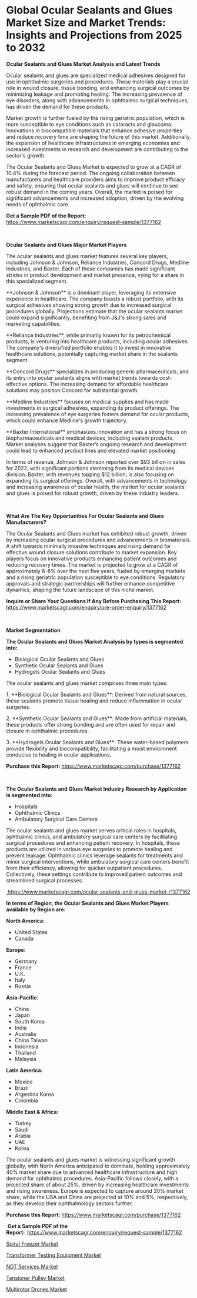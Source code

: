 <p><h1>Global Ocular Sealants and Glues Market Size and Market Trends: Insights and Projections from 2025 to 2032</h1></p><p><strong>Ocular Sealants and Glues Market Analysis and Latest Trends</strong></p>
<p><p>Ocular sealants and glues are specialized medical adhesives designed for use in ophthalmic surgeries and procedures. These materials play a crucial role in wound closure, tissue bonding, and enhancing surgical outcomes by minimizing leakage and promoting healing. The increasing prevalence of eye disorders, along with advancements in ophthalmic surgical techniques, has driven the demand for these products. </p><p>Market growth is further fueled by the rising geriatric population, which is more susceptible to eye conditions such as cataracts and glaucoma. Innovations in biocompatible materials that enhance adhesive properties and reduce recovery time are shaping the future of this market. Additionally, the expansion of healthcare infrastructures in emerging economies and increased investments in research and development are contributing to the sector's growth.</p><p>The Ocular Sealants and Glues Market is expected to grow at a CAGR of 10.4% during the forecast period. The ongoing collaboration between manufacturers and healthcare providers aims to improve product efficacy and safety, ensuring that ocular sealants and glues will continue to see robust demand in the coming years. Overall, the market is poised for significant advancements and increased adoption, driven by the evolving needs of ophthalmic care.</p></p>
<p><strong>Get a Sample PDF of the Report:&nbsp;</strong> <a href="https://www.marketscagr.com/enquiry/request-sample/1377162?utm_campaign=3546&utm_medium=2&utm_source=Github&utm_content=ia&utm_term=28032025&utm_id=ocular-sealants-and-glues">https://www.marketscagr.com/enquiry/request-sample/1377162</a></p>
<p>&nbsp;</p>
<p><strong>Ocular Sealants and Glues Major Market Players</strong></p>
<p><p>The ocular sealants and glues market features several key players, including Johnson & Johnson, Reliance Industries, Concord Drugs, Medline Industries, and Baxter. Each of these companies has made significant strides in product development and market presence, vying for a share in this specialized segment.</p><p>**Johnson & Johnson** is a dominant player, leveraging its extensive experience in healthcare. The company boasts a robust portfolio, with its surgical adhesives showing strong growth due to increased surgical procedures globally. Projections estimate that the ocular sealants market could expand significantly, benefiting from J&J's strong sales and marketing capabilities.</p><p>**Reliance Industries**, while primarily known for its petrochemical products, is venturing into healthcare products, including ocular adhesives. The company's diversified portfolio enables it to invest in innovative healthcare solutions, potentially capturing market share in the sealants segment.</p><p>**Concord Drugs** specializes in producing generic pharmaceuticals, and its entry into ocular sealants aligns with market trends towards cost-effective options. The increasing demand for affordable healthcare solutions may position Concord for substantial growth.</p><p>**Medline Industries** focuses on medical supplies and has made investments in surgical adhesives, expanding its product offerings. The increasing prevalence of eye surgeries fosters demand for ocular products, which could enhance Medline's growth trajectory.</p><p>**Baxter International** emphasizes innovation and has a strong focus on biopharmaceuticals and medical devices, including sealant products. Market analyses suggest that Baxter’s ongoing research and development could lead to enhanced product lines and elevated market positioning.</p><p>In terms of revenue, Johnson & Johnson reported over $93 billion in sales for 2022, with significant portions stemming from its medical devices division. Baxter, with revenues topping $12 billion, is also focusing on expanding its surgical offerings. Overall, with advancements in technology and increasing awareness of ocular health, the market for ocular sealants and glues is poised for robust growth, driven by these industry leaders.</p></p>
<p>&nbsp;</p>
<p><strong>What Are The Key Opportunities For Ocular Sealants and Glues Manufacturers?</strong></p>
<p><p>The Ocular Sealants and Glues market has exhibited robust growth, driven by increasing ocular surgical procedures and advancements in biomaterials. A shift towards minimally invasive techniques and rising demand for effective wound closure solutions contribute to market expansion. Key players focus on innovative products enhancing patient outcomes and reducing recovery times. The market is projected to grow at a CAGR of approximately 6-8% over the next five years, fueled by emerging markets and a rising geriatric population susceptible to eye conditions. Regulatory approvals and strategic partnerships will further enhance competitive dynamics, shaping the future landscape of this niche market.</p></p>
<p><strong>Inquire or Share Your Questions If Any Before Purchasing This Report:</strong> <a href="https://www.marketscagr.com/enquiry/pre-order-enquiry/1377162?utm_campaign=3546&utm_medium=2&utm_source=Github&utm_content=ia&utm_term=28032025&utm_id=ocular-sealants-and-glues">https://www.marketscagr.com/enquiry/pre-order-enquiry/1377162</a></p>
<p>&nbsp;</p>
<p><strong>Market Segmentation</strong></p>
<p><strong>The Ocular Sealants and Glues Market Analysis by types is segmented into:</strong></p>
<p><ul><li>Biological Ocular Sealants and Glues</li><li>Synthetic Ocular Sealants and Glues</li><li>Hydrogels Ocular Sealants and Glues</li></ul></p>
<p><p>The ocular sealants and glues market comprises three main types: </p><p>1. **Biological Ocular Sealants and Glues**: Derived from natural sources, these sealants promote tissue healing and reduce inflammation in ocular surgeries.</p><p>2. **Synthetic Ocular Sealants and Glues**: Made from artificial materials, these products offer strong bonding and are often used for repair and closure in ophthalmic procedures.</p><p>3. **Hydrogels Ocular Sealants and Glues**: These water-based polymers provide flexibility and biocompatibility, facilitating a moist environment conducive to healing in ocular applications.</p></p>
<p><strong>Purchase this Report:&nbsp;</strong><a href="https://www.marketscagr.com/purchase/1377162?utm_campaign=3546&utm_medium=2&utm_source=Github&utm_content=ia&utm_term=28032025&utm_id=ocular-sealants-and-glues">https://www.marketscagr.com/purchase/1377162</a></p>
<p>&nbsp;</p>
<p><strong>The Ocular Sealants and Glues Market Industry Research by Application is segmented into:</strong></p>
<p><ul><li>Hospitals</li><li>Ophthalmic Clinics</li><li>Ambulatory Surgical Care Centers</li></ul></p>
<p><p>The ocular sealants and glues market serves critical roles in hospitals, ophthalmic clinics, and ambulatory surgical care centers by facilitating surgical procedures and enhancing patient recovery. In hospitals, these products are utilized in various eye surgeries to promote healing and prevent leakage. Ophthalmic clinics leverage sealants for treatments and minor surgical interventions, while ambulatory surgical care centers benefit from their efficiency, allowing for quicker outpatient procedures. Collectively, these settings contribute to improved patient outcomes and streamlined surgical processes.</p></p>
<p><a href="https://www.marketscagr.com/ocular-sealants-and-glues-market-r1377162?utm_campaign=3546&utm_medium=2&utm_source=Github&utm_content=ia&utm_term=28032025&utm_id=ocular-sealants-and-glues">&nbsp;https://www.marketscagr.com/ocular-sealants-and-glues-market-r1377162</a></p>
<p><strong>In terms of Region, the Ocular Sealants and Glues Market Players available by Region are:</strong></p>
<p>
    <p> <strong> North America: </strong>
        <ul>
            <li>United States</li>
            <li>Canada</li>
        </ul>
        </p> 
    <p> <strong> Europe: </strong>
        <ul>
            <li>Germany</li>
            <li>France</li>
            <li>U.K.</li>
            <li>Italy</li>
            <li>Russia</li>
        </ul>
        </p> 
    <p> <strong> Asia-Pacific: </strong>
        <ul>
            <li>China</li>
            <li>Japan</li>
            <li>South Korea</li>
            <li>India</li>
            <li>Australia</li>
            <li>China Taiwan</li>
            <li>Indonesia</li>
            <li>Thailand</li>
            <li>Malaysia</li>
        </ul>
        </p> 
    <p> <strong> Latin America: </strong>
        <ul>
            <li>Mexico</li>
            <li>Brazil</li>
            <li>Argentina Korea</li>
            <li>Colombia</li>
        </ul>
        </p> 
    <p> <strong> Middle East & Africa: </strong>
        <ul>
            <li>Turkey</li>
            <li>Saudi</li>
            <li>Arabia</li>
            <li>UAE</li>
            <li>Korea</li>
        </ul>
    </p>
    </p>
<p><p>The ocular sealants and glues market is witnessing significant growth globally, with North America anticipated to dominate, holding approximately 40% market share due to advanced healthcare infrastructure and high demand for ophthalmic procedures. Asia-Pacific follows closely, with a projected share of about 25%, driven by increasing healthcare investments and rising awareness. Europe is expected to capture around 20% market share, while the USA and China are projected at 10% and 5%, respectively, as they develop their ophthalmology sectors further.</p></p>
<p><strong>Purchase this Report: </strong><a href="https://www.marketscagr.com/purchase/1377162?utm_campaign=3546&utm_medium=2&utm_source=Github&utm_content=ia&utm_term=28032025&utm_id=ocular-sealants-and-glues">https://www.marketscagr.com/purchase/1377162</a></p>
<p>&nbsp;<strong>Get a Sample PDF of the Report:&nbsp;&nbsp;</strong><a href="https://www.marketscagr.com/enquiry/request-sample/1377162?utm_campaign=3546&utm_medium=2&utm_source=Github&utm_content=ia&utm_term=28032025&utm_id=ocular-sealants-and-glues">https://www.marketscagr.com/enquiry/request-sample/1377162</a></p>
<p><strong></strong></p>
<p><p><a href="https://www.linkedin.com/pulse/global-spiral-freezer-market-opportunities-challenges2025--kfgje?utm_campaign=3546&utm_medium=2&utm_source=Github&utm_content=ia&utm_term=28032025&utm_id=ocular-sealants-and-glues">Spiral Freezer Market</a></p><p><a href="https://www.linkedin.com/pulse/empowering-stakeholders-insights-from-transformer-testing-fdcne?utm_campaign=3546&utm_medium=2&utm_source=Github&utm_content=ia&utm_term=28032025&utm_id=ocular-sealants-and-glues">Transformer Testing Equipment Market</a></p><p><a href="https://www.linkedin.com/pulse/evaluating-profitability-growth-ndt-services-market-insights-yvv0e?utm_campaign=3546&utm_medium=2&utm_source=Github&utm_content=ia&utm_term=28032025&utm_id=ocular-sealants-and-glues">NDT Services Market</a></p><p><a href="https://www.linkedin.com/pulse/tensioner-pulley-market-report-based-its-anticipated-89-cagr-ogo5e?utm_campaign=3546&utm_medium=2&utm_source=Github&utm_content=ia&utm_term=28032025&utm_id=ocular-sealants-and-glues">Tensioner Pulley Market</a></p><p><a href="https://www.linkedin.com/pulse/future-market-trends-multirotor-drones-forecasting-size-share-pznde?utm_campaign=3546&utm_medium=2&utm_source=Github&utm_content=ia&utm_term=28032025&utm_id=ocular-sealants-and-glues">Multirotor Drones Market</a></p></p>